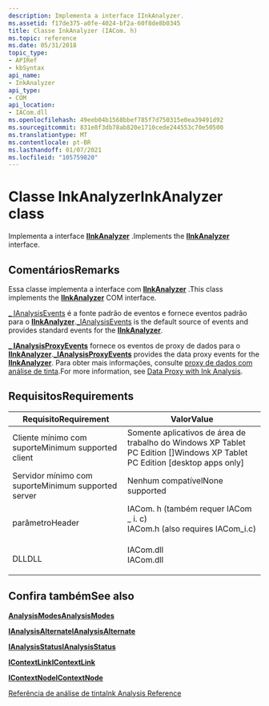 ```yaml
---
description: Implementa a interface IInkAnalyzer.
ms.assetid: f17de375-a0fe-4024-bf2a-60f8de8b0345
title: Classe InkAnalyzer (IACom. h)
ms.topic: reference
ms.date: 05/31/2018
topic_type:
- APIRef
- kbSyntax
api_name:
- InkAnalyzer
api_type:
- COM
api_location:
- IACom.dll
ms.openlocfilehash: 49eeb04b1568bbef785f7d750315e0ea39491d92
ms.sourcegitcommit: 831e8f3db78ab820e1710cede244553c70e50500
ms.translationtype: MT
ms.contentlocale: pt-BR
ms.lasthandoff: 01/07/2021
ms.locfileid: "105759820"
---
```

# <a name="inkanalyzer-class"></a><span data-ttu-id="a95f5-103">Classe InkAnalyzer</span><span class="sxs-lookup"><span data-stu-id="a95f5-103">InkAnalyzer class</span></span>

<span data-ttu-id="a95f5-104">Implementa a interface [**IInkAnalyzer**](iinkanalyzer.md) .</span><span class="sxs-lookup"><span data-stu-id="a95f5-104">Implements the [**IInkAnalyzer**](iinkanalyzer.md) interface.</span></span>

## <a name="remarks"></a><span data-ttu-id="a95f5-105">Comentários</span><span class="sxs-lookup"><span data-stu-id="a95f5-105">Remarks</span></span>

<span data-ttu-id="a95f5-106">Essa classe implementa a interface com [**IInkAnalyzer**](iinkanalyzer.md) .</span><span class="sxs-lookup"><span data-stu-id="a95f5-106">This class implements the [**IInkAnalyzer**](iinkanalyzer.md) COM interface.</span></span>

<span data-ttu-id="a95f5-107">[ \_ IAnalysisEvents](-ianalysisevents.md) é a fonte padrão de eventos e fornece eventos padrão para o [**IInkAnalyzer**](iinkanalyzer.md).</span><span class="sxs-lookup"><span data-stu-id="a95f5-107">[\_IAnalysisEvents](-ianalysisevents.md) is the default source of events and provides standard events for the [**IInkAnalyzer**](iinkanalyzer.md).</span></span>

<span data-ttu-id="a95f5-108">[**\_ IAnalysisProxyEvents**](-ianalysisproxyevents.md) fornece os eventos de proxy de dados para o [**IInkAnalyzer**](iinkanalyzer.md).</span><span class="sxs-lookup"><span data-stu-id="a95f5-108">[**\_IAnalysisProxyEvents**](-ianalysisproxyevents.md) provides the data proxy events for the [**IInkAnalyzer**](iinkanalyzer.md).</span></span> <span data-ttu-id="a95f5-109">Para obter mais informações, consulte [proxy de dados com análise de tinta](data-proxy-with-ink-analysis.md).</span><span class="sxs-lookup"><span data-stu-id="a95f5-109">For more information, see [Data Proxy with Ink Analysis](data-proxy-with-ink-analysis.md).</span></span>

## <a name="requirements"></a><span data-ttu-id="a95f5-110">Requisitos</span><span class="sxs-lookup"><span data-stu-id="a95f5-110">Requirements</span></span>



| <span data-ttu-id="a95f5-111">Requisito</span><span class="sxs-lookup"><span data-stu-id="a95f5-111">Requirement</span></span> | <span data-ttu-id="a95f5-112">Valor</span><span class="sxs-lookup"><span data-stu-id="a95f5-112">Value</span></span> |
|-------------------------------------|---------------------------------------------------------------------------------------------------------------|
| <span data-ttu-id="a95f5-113">Cliente mínimo com suporte</span><span class="sxs-lookup"><span data-stu-id="a95f5-113">Minimum supported client</span></span><br/> | <span data-ttu-id="a95f5-114">Somente aplicativos de área de trabalho do Windows XP Tablet PC Edition \[\]</span><span class="sxs-lookup"><span data-stu-id="a95f5-114">Windows XP Tablet PC Edition \[desktop apps only\]</span></span><br/>                                                 |
| <span data-ttu-id="a95f5-115">Servidor mínimo com suporte</span><span class="sxs-lookup"><span data-stu-id="a95f5-115">Minimum supported server</span></span><br/> | <span data-ttu-id="a95f5-116">Nenhum compatível</span><span class="sxs-lookup"><span data-stu-id="a95f5-116">None supported</span></span><br/>                                                                                     |
| <span data-ttu-id="a95f5-117">parâmetro</span><span class="sxs-lookup"><span data-stu-id="a95f5-117">Header</span></span><br/>                   | <dl> <span data-ttu-id="a95f5-118"><dt>IACom. h (também requer IACom \_ i. c)</dt></span><span class="sxs-lookup"><span data-stu-id="a95f5-118"><dt>IACom.h (also requires IACom\_i.c)</dt></span></span> </dl> |
| <span data-ttu-id="a95f5-119">DLL</span><span class="sxs-lookup"><span data-stu-id="a95f5-119">DLL</span></span><br/>                      | <dl> <span data-ttu-id="a95f5-120"><dt>IACom.dll</dt></span><span class="sxs-lookup"><span data-stu-id="a95f5-120"><dt>IACom.dll</dt></span></span> </dl>                          |



## <a name="see-also"></a><span data-ttu-id="a95f5-121">Confira também</span><span class="sxs-lookup"><span data-stu-id="a95f5-121">See also</span></span>

<dl> <dt>

[<span data-ttu-id="a95f5-122">**AnalysisModes**</span><span class="sxs-lookup"><span data-stu-id="a95f5-122">**AnalysisModes**</span></span>](analysismodes.md)
</dt> <dt>

[<span data-ttu-id="a95f5-123">**IAnalysisAlternate**</span><span class="sxs-lookup"><span data-stu-id="a95f5-123">**IAnalysisAlternate**</span></span>](ianalysisalternate.md)
</dt> <dt>

[<span data-ttu-id="a95f5-124">**IAnalysisStatus**</span><span class="sxs-lookup"><span data-stu-id="a95f5-124">**IAnalysisStatus**</span></span>](ianalysisstatus.md)
</dt> <dt>

[<span data-ttu-id="a95f5-125">**IContextLink**</span><span class="sxs-lookup"><span data-stu-id="a95f5-125">**IContextLink**</span></span>](icontextlink.md)
</dt> <dt>

[<span data-ttu-id="a95f5-126">**IContextNode**</span><span class="sxs-lookup"><span data-stu-id="a95f5-126">**IContextNode**</span></span>](icontextnode.md)
</dt> <dt>

[<span data-ttu-id="a95f5-127">Referência de análise de tinta</span><span class="sxs-lookup"><span data-stu-id="a95f5-127">Ink Analysis Reference</span></span>](ink-analysis-reference.md)
</dt> </dl>

 

 




